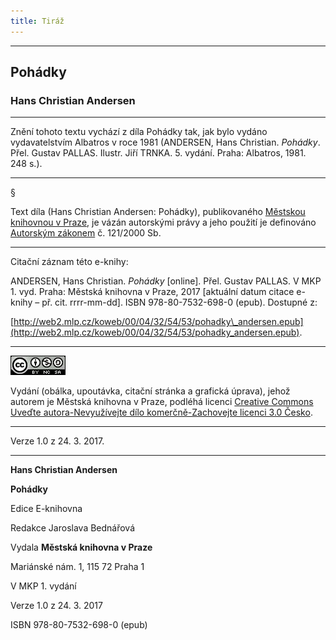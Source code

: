 ```yaml
---
title: Tiráž
---
```


***

## Pohádky

### Hans Christian Andersen


***

Znění tohoto textu vychází z díla Pohádky tak, jak bylo vydáno vydavatelstvím Albatros v roce 1981 (ANDERSEN, Hans Christian. _Pohádky_. Přel. Gustav PALLAS. Ilustr. Jiří TRNKA. 5. vydání. Praha: Albatros, 1981. 248 s.).

  

  

* * *

§

Text díla (Hans Christian Andersen: Pohádky), publikovaného [Městskou knihovnou v Praze](http://www.mlp.cz/), je vázán autorskými právy a jeho použití je definováno [Autorským zákonem](https://www.mkcr.cz/predpisy-zakonu-709.html) č. 121/2000 Sb.

  

* * *

  

  

Citační záznam této e-knihy:

  

ANDERSEN, Hans Christian. _Pohádky_ \[online\]. Přel. Gustav PALLAS. V MKP 1. vyd. Praha: Městská knihovna v Praze, 2017 \[aktuální datum citace e-knihy – př. cit. rrrr-mm-dd\]. ISBN 978-80-7532-698-0 (epub). Dostupné z:

  

[http://web2.mlp.cz/koweb/00/04/32/54/53/pohadky\_andersen.epub](http://web2.mlp.cz/koweb/00/04/32/54/53/pohadky_andersen.epub).

  

  

* * *

[![](./resources/image001.jpg)](http://creativecommons.org/licenses/by-nc-sa/3.0/cz/)

Vydání (obálka, upoutávka, citační stránka a grafická úprava), jehož autorem je Městská knihovna v Praze, podléhá licenci [Creative Commons Uveďte autora-Nevyužívejte dílo komerčně-Zachovejte licenci 3.0 Česko](http://creativecommons.org/licenses/by-nc-sa/3.0/cz/).

  

* * *

  

  

Verze 1.0 z 24. 3. 2017.


***

**Hans Christian Andersen**

**Pohádky**

  

  

Edice E-knihovna

  

Redakce Jaroslava Bednářová

  

  

Vydala **Městská knihovna v Praze**

  

Mariánské nám. 1, 115 72 Praha 1

  

  

V MKP 1. vydání

  

Verze 1.0 z 24. 3. 2017

  

  

ISBN 978-80-7532-698-0 (epub)
